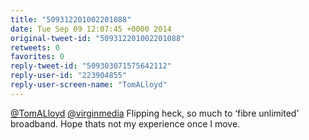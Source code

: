 ```yaml
---
title: "509312201002201088"
date: Tue Sep 09 12:07:45 +0000 2014
original-tweet-id: "509312201002201088"
retweets: 0
favorites: 0
reply-tweet-id: "509303071575642112"
reply-user-id: "223904855"
reply-user-screen-name: "TomALloyd"
---
```

<a href="https://twitter.com/TomALloyd">@TomALloyd</a> <a href="https://twitter.com/virginmedia">@virginmedia</a> Flipping heck, so much to ‘fibre unlimited’ broadband. Hope thats not my experience once I move.

